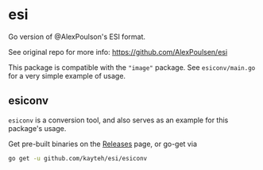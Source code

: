 # esi

Go version of @AlexPoulson's ESI format.

See original repo for more info: https://github.com/AlexPoulsen/esi

This package is compatible with the `"image"` package. See `esiconv/main.go` for a very simple example of usage.

## esiconv

`esiconv` is a conversion tool, and also serves as an example for this package's usage.

Get pre-built binaries on the [Releases](https://github.com/kayteh/esi/releases/tag/0.1) page, or go-get via

```bash
go get -u github.com/kayteh/esi/esiconv
```
